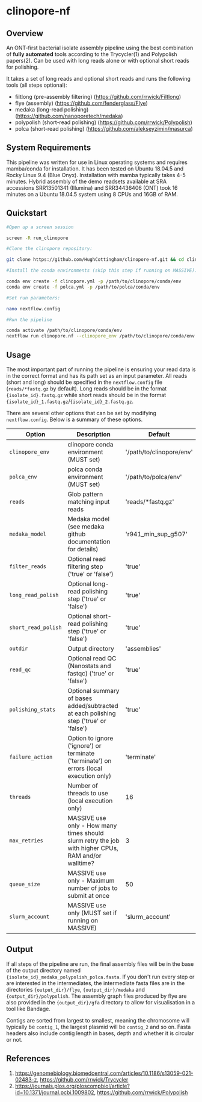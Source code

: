 # clinopore-nf

## Overview

An ONT-first bacterial isolate assembly pipeline using the best combination of **fully automated** tools according to the Trycycler(1) and Polypolish papers(2). Can be used with long reads alone or with optional short reads for polishing.

It takes a set of long reads and optional short reads and runs the following tools (all steps optional):

- filtlong (pre-assembly filtering) (https://github.com/rrwick/Filtlong)
- flye (assembly) (https://github.com/fenderglass/Flye)
- medaka (long-read polishing) (https://github.com/nanoporetech/medaka)
- polypolish (short-read polishing) (https://github.com/rrwick/Polypolish)
- polca (short-read polishing) (https://github.com/alekseyzimin/masurca)

## System Requirements

This pipeline was written for use in Linux operating systems and requires mamba/conda for installation. It has been tested on Ubuntu 18.04.5 and Rocky Linux 9.4 (Blue Onyx). Installation with mamba typically takes 4-5 minutes. Hybrid assembly of the demo readsets available at SRA accessions SRR13501341 (Illumina) and SRR34436406 (ONT) took 16 minutes on a Ubuntu 18.04.5 system using 8 CPUs and 16GB of RAM.

## Quickstart

```bash
#Open up a screen session

screen -R run_clinopore

#Clone the clinopore repository:

git clone https://github.com/HughCottingham/clinopore-nf.git && cd clinopore-nf

#Install the conda environments (skip this step if running on MASSIVE):

conda env create -f clinopore.yml -p /path/to/clinopore/conda/env
conda env create -f polca.yml -p /path/to/polca/conda/env

#Set run parameters:

nano nextflow.config

#Run the pipeline

conda activate /path/to/clinopore/conda/env
nextflow run clinopore.nf --clinopore_env /path/to/clinopore/conda/env --polca_env /path/to/polca/conda/env
```

## Usage

The most important part of running the pipeline is ensuring your read data is in the correct format and has its path set as an input parameter. All reads (short and long) should be specified in the `nextflow.config` file (`reads/*fastq.gz` by default). Long reads should be in the format `{isolate_id}.fastq.gz` while short reads should be in the format `{isolate_id}_1.fastq.gz`/`{isolate_id}_2.fastq.gz`.

There are several other options that can be set by modifying `nextflow.config`. Below is a summary of these options.

| Option                            | Description                                                       | Default           |
| ----                              | ----                                                              | ----              |
| `clinopore_env`           | clinopore conda environment (MUST set)     | '/path/to/clinopore/env'                 |
| `polca_env`           | polca conda environment (MUST set)     | '/path/to/polca/env'                 |
| `reads`                | Glob pattern matching input reads             | 'reads/*fastq.gz'
| `medaka_model`              | Medaka model (see medaka github documentation for details)   | 'r941_min_sup_g507'                |
| `filter_reads`                   | Optional read filtering step ('true' or 'false')     | 'true'                 |
| `long_read_polish`               | Optional long-read polishing step ('true' or 'false')     | 'true'                |
| `short_read_polish`               | Optional short-read polishing step ('true' or 'false')     | 'true'                |
| `outdir`                        | Output directory                                                   | 'assemblies'   |
| `read_qc`              | Optional read QC (Nanostats and fastqc) ('true' or 'false')     | 'true'                |
| `polishing_stats`              | Optional summary of bases added/subtracted at each polishing step ('true' or 'false')     | 'true'                |
| `failure_action`              | Option to ignore ('ignore') or terminate ('terminate') on errors (local execution only)     | 'terminate'                |
| `threads`           | Number of threads to use (local execution only)      | 16                |
| `max_retries`              | MASSIVE use only - How many times should slurm retry the job with higher CPUs, RAM and/or walltime?   | 3                |
| `queue_size`                    | MASSIVE use only - Maximum number of jobs to submit at once                         | 50                 |
| `slurm_account`              | MASSIVE use only (MUST set if running on MASSIVE)   | 'slurm_account'                |

## Output

If all steps of the pipeline are run, the final assembly files will be in the base of the output directory named `{isolate_id}_medaka_polypolish_polca.fasta`. If you don't run every step or are interested in the intermediates, the intermediate fasta files are in the directories `{output_dir}/flye`, `{output_dir}/medaka` and `{output_dir}/polypolish`. The assembly graph files produced by flye are also provided in the `{output_dir}/gfa` directory to allow for visualisation in a tool like Bandage. 

Contigs are sorted from largest to smallest, meaning the chromosome will typically be `contig_1`, the largest plasmid will be `contig_2` and so on. Fasta headers also include contig length in bases, depth and whether it is circular or not. 


## References

1. https://genomebiology.biomedcentral.com/articles/10.1186/s13059-021-02483-z, https://github.com/rrwick/Trycycler
2. https://journals.plos.org/ploscompbiol/article?id=10.1371/journal.pcbi.1009802, https://github.com/rrwick/Polypolish

